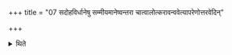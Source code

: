 +++
title = "07 सदोहविर्धानेषु सम्मीयमानेष्वन्तरा चात्वालोत्करावन्ववेत्यापरेणोत्तरवेदिन्"

+++

<details><summary>थिते</summary>

सदोहविर्धानेषु सम्मीयमानेष्वन्तरा चात्वालोत्करावन्ववेत्यापरेणोत्तरवेदिं दक्षिणातिक्रम्योपविशति ७
</details>
